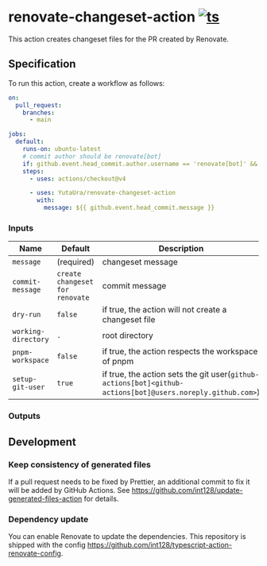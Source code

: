 # renovate-changeset-action [![ts](https://github.com/yutaura/renovate-changeset-action/actions/workflows/ts.yaml/badge.svg)](https://github.com/yutaura/renovate-changeset-action/actions/workflows/ts.yaml)

This action creates changeset files for the PR created by Renovate.

## Specification

To run this action, create a workflow as follows:

```yaml
on:
  pull_request:
    branches:
      - main

jobs:
  default:
    runs-on: ubuntu-latest
    # commit author should be renovate[bot]
    if: github.event.head_commit.author.username == 'renovate[bot]' && startsWith(github.head_ref, 'renovate/')
    steps:
      - uses: actions/checkout@v4

      - uses: YutaUra/renovate-changeset-action
        with:
          message: ${{ github.event.head_commit.message }}
```

### Inputs

| Name                | Default                         | Description                                                                                                |
| ------------------- | ------------------------------- | ---------------------------------------------------------------------------------------------------------- |
| `message`           | (required)                      | changeset message                                                                                          |
| `commit-message`    | `create changeset for renovate` | commit message                                                                                             |
| `dry-run`           | `false`                         | if true, the action will not create a changeset file                                                       |
| `working-directory` | `.`                             | root directory                                                                                             |
| `pnpm-workspace`    | `false`                         | if true, the action respects the workspace of pnpm                                                         |
| `setup-git-user`    | `true`                          | if true, the action sets the git user(`github-actions[bot]<github-actions[bot]@users.noreply.github.com>`) |

### Outputs


## Development

### Keep consistency of generated files

If a pull request needs to be fixed by Prettier, an additional commit to fix it will be added by GitHub Actions.
See https://github.com/int128/update-generated-files-action for details.

### Dependency update

You can enable Renovate to update the dependencies.
This repository is shipped with the config https://github.com/int128/typescript-action-renovate-config.
